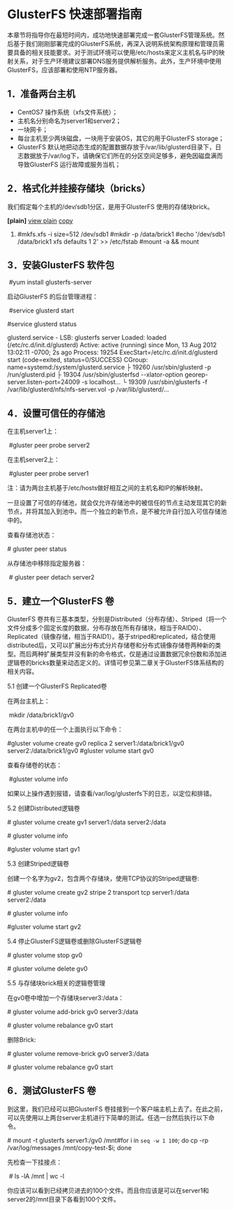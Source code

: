 # GlusterFS 快速部署指南

本章节将指导你在最短时间内，成功地快速部署完成一套GlusterFS管理系统。然后基于我们刚刚部署完成的GlusterFS系统，再深入说明系统架构原理和管理员需要具备的相关技能要求。对于测试环境可以使用/etc/hosts来定义主机名与IP的映射关系，对于生产环境建议部署DNS服务提供解析服务。此外，生产环境中使用GlusterFS，应该部署和使用NTP服务器。

## 1．准备两台主机

- CentOS7 操作系统（xfs文件系统）；
- 主机名分别命名为server1和server2；
- 一块网卡；
- 每台主机至少两块磁盘，一块用于安装OS，其它的用于GlusterFS storage；
- GlusterFS 默认地把动态生成的配置数据存放于/var/lib/glusterd目录下，日志数据放于/var/log下，请确保它们所在的分区空间足够多，避免因磁盘满而导致GlusterFS 运行故障或服务当机；

## 2．格式化并挂接存储块（bricks）

我们假定每个主机的/dev/sdb1分区，是用于GlusterFS 使用的存储块brick。

**[plain]** [view plain](http://blog.csdn.net/watermelonbig/article/details/49160681#) [copy](http://blog.csdn.net/watermelonbig/article/details/49160681#)

1. \#mkfs.xfs -i size=512 /dev/sdb1    #mkdir -p /data/brick1    #echo '/dev/sdb1 /data/brick1 xfs defaults 1 2' >> /etc/fstab    #mount -a && mount  

## 3．安装GlusterFS 软件包

​    #yum install glusterfs-server

启动GlusterFS 的后台管理进程：

​    #service glusterd start    

\#service glusterd status    

glusterd.service - LSB: glusterfs server           Loaded: loaded (/etc/rc.d/init.d/glusterd)       Active: active (running) since Mon, 13 Aug 2012 13:02:11 -0700; 2s ago      Process: 19254 ExecStart=/etc/rc.d/init.d/glusterd start (code=exited, status=0/SUCCESS)       CGroup: name=systemd:/system/glusterd.service           ├ 19260 /usr/sbin/glusterd -p /run/glusterd.pid           ├ 19304 /usr/sbin/glusterfsd --xlator-option georep-server.listen-port=24009 -s localhost...           └ 19309 /usr/sbin/glusterfs -f /var/lib/glusterd/nfs/nfs-server.vol -p /var/lib/glusterd/...

 

## 4．设置可信任的存储池

在主机server1上：

​    #gluster peer probe server2

在主机server2上：

​    #gluster peer probe server1

注：请为两台主机基于/etc/hosts做好相互之间的主机名和IP的解析映射。

一旦设置了可信的存储池，就会仅允许存储池中的被信任的节点主动发现其它的新节点，并将其加入到池中。而一个独立的新节点，是不被允许自行加入可信存储池中的。

查看存储池状态：

\# gluster peer status

从存储池中移除指定服务器：

​    # gluster peer detach server2

 

## 5．建立一个GlusterFS 卷

GlusterFS 卷共有三基本类型，分别是Distributed（分布存储）、Striped（将一个文件分成多个固定长度的数据，分布存放在所有存储块，相当于RAID0）、Replicated（镜像存储，相当于RAID1）。基于striped和replicated，结合使用distributed后，又可以扩展出分布式分片存储卷和分布式镜像存储卷两种新的类型。而后两种扩展类型并没有新的命令格式，仅是通过设置数据冗余份数和添加进逻辑卷的bricks数量来动态定义的。详情可参见第二章关于GlusterFS体系结构的相关内容。

5.1 创建一个GlusterFS Replicated卷

在两台主机上：

​    mkdir /data/brick1/gv0

在两台主机中的任一个上面执行以下命令：

\#gluster volume create gv0 replica 2 server1:/data/brick1/gv0 server2:/data/brick1/gv0 #gluster volume start gv0

查看存储卷的状态：

​    #gluster volume info

如果以上操作遇到报错，请查看/var/log/glusterfs下的日志，以定位和排错。

5.2 创建Distributed逻辑卷

\# gluster volume create gv1 server1:/data server2:/data

\# gluster volume info

\#gluster volume start gv1

5.3 创建Striped逻辑卷

创建一个名字为gv2，包含两个存储块，使用TCP协议的Striped逻辑卷:

\# gluster volume create gv2 stripe 2 transport tcp server1:/data server2:/data

\# gluster volume info

\#gluster volume start gv2

5.4 停止GlusterFS逻辑卷或删除GlusterFS逻辑卷

\# gluster volume stop gv0

\# gluster volume delete gv0

 

5.5 与存储块brick相关的逻辑卷管理

在gv0卷中增加一个存储块server3:/data：

\# gluster volume add-brick gv0 server3:/data

\# gluster volume rebalance gv0 start

删除Brick:

\# gluster volume remove-brick gv0 server3:/data

\# gluster volume rebalance gv0 start

 

## 6．测试GlusterFS 卷

到这里，我们已经可以把GlusterFS 卷挂接到一个客户端主机上去了。在此之前，可以先使用以上两台server主机进行下简单的测试。任选一台然后执行以下命令。

\# mount -t glusterfs server1:/gv0 /mnt#for i in `seq -w 1 100`; do cp -rp /var/log/messages /mnt/copy-test-$i; done

先检查一下挂接点：

​    # ls -lA /mnt | wc -l

你应该可以看到已经拷贝进去的100个文件。而且你应该是可以在server1和server2的/mnt目录下各看到100个文件。